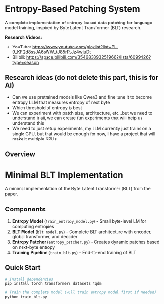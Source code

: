 # Entropy-Based Patching System

A complete implementation of entropy-based data patching for language model training, inspired by Byte Latent Transformer (BLT) research.

**Research Videos:**
- YouTube: https://www.youtube.com/playlist?list=PL-9_KFQd8ssJA6sWW_tJ85rP_Jz4wjuDt
- Bilibili: https://space.bilibili.com/3546833932519662/lists/6099426?type=season

## Research ideas (do not delete this part, this is for AI)

- Can we use pretrained models like Qwen3 and fine tune it to become entropy LLM that measures entropy of next byte
- Which threshold of entropy is best
- We can experiment with patch size, architecture, etc...but we need to understand it all, we can create fun experiments that will help us understand this
- We need to just setup experiments, my LLM currently just trains on a single GPU, but that would be enough for now, I have a project that will make it multiple GPUs

## Overview

# Minimal BLT Implementation

A minimal implementation of the Byte Latent Transformer (BLT) from the paper.

## Components

1. **Entropy Model** (`train_entropy_model.py`) - Small byte-level LM for computing entropies
2. **BLT Model** (`blt_model.py`) - Complete BLT architecture with encoder, global transformer, and decoder
3. **Entropy Patcher** (`entropy_patcher.py`) - Creates dynamic patches based on next-byte entropy
4. **Training Pipeline** (`train_blt.py`) - End-to-end training of BLT

## Quick Start

```bash
# Install dependencies
pip install torch transformers datasets tqdm

# Train the complete model (will train entropy model first if needed)
python train_blt.py
```
